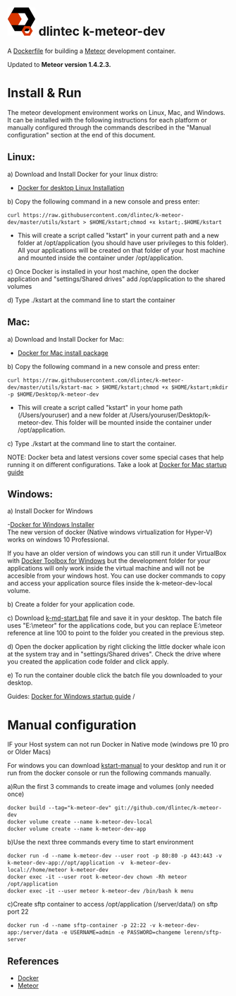 ![alt tag](https://github.com/dlintec/k-meteor-dev/raw/master/utils/dlintec1.png) dlintec k-meteor-dev
==========


A [Dockerfile](http://docs.docker.io/en/latest/reference/builder/) for building a [Meteor](http://www.meteor.com)
development container.

Updated to **Meteor version 1.4.2.3.**

Install & Run
=============

The meteor development environment works on Linux, Mac, and Windows. It can be installed with the following instructions for each platform or manually configured through the commands described in the "Manual configuration" section at the end of this document.


Linux:
--------------------

a) Download and Install Docker for your linux distro: 

- <a href="https://docs.docker.com/engine/installation/linux/" target="_blank">Docker for desktop Linux Installation</a>

b) Copy the following command in a new console and press enter: 

    curl https://raw.githubusercontent.com/dlintec/k-meteor-dev/master/utils/kstart > $HOME/kstart;chmod +x kstart;.$HOME/kstart
    
- This will create a script called "kstart" in your current path and a new folder at /opt/application (you should have user privileges to this folder). All your applications will be created on that folder of your host machine and mounted inside the container under /opt/application.

c) Once Docker is installed in your host machine, open the docker application and "settings/Shared drives" add /opt/application to the shared volumes

d) Type ./kstart at the command line to start the container

Mac:
-----------------

a) Download and Install Docker for Mac:

- <a href="https://download.docker.com/mac/stable/Docker.dmg" target="_blank">Docker for Mac install package</a>

b) Copy the following command in a new console and press enter:

    curl https://raw.githubusercontent.com/dlintec/k-meteor-dev/master/utils/kstart-mac > $HOME/kstart;chmod +x $HOME/kstart;mkdir -p $HOME/Desktop/k-meteor-dev

    
- This will create a script called "kstart" in your home path (/Users/youruser) and a new folder at /Users/youruser/Desktop/k-meteor-dev. This folder will be mounted inside the container under /opt/application.

c) Type ./kstart at the command line to start the container. 

NOTE: Docker beta and latest versions cover some special cases that help running it on different configurations. Take a look at  [Docker for Mac startup guide](https://docs.docker.com/docker-for-mac/)


Windows:
--------------------

a) Install Docker for Windows

-[Docker for Windows Installer](https://download.docker.com/win/stable/InstallDocker.msi)  
The new version of docker (Native windows virtualization for Hyper-V) works on windows 10 Professional. 

If you have an older version of windows you can still run it under VirtualBox with <a href="https://docs.docker.com/toolbox/toolbox_install_windows/" target="_blank">Docker Toolbox for Windows</a> but the development folder for your applications will only work  inside the virtual machine and will not be accesible from your windows host. You can use docker commands to copy and access your application source files inside the k-meteor-dev-local volume.

b) Create a folder for your application code. 

c) Download <a href="https://raw.githubusercontent.com/dlintec/k-meteor-dev/master/utils/k-md-start.bat" target="_blank">k-md-start.bat</a> file and save it in your desktop. The batch file uses "E:\meteor" for the applications code, but you can replace E:\meteor reference at line 100 to point to the folder you created in the previous step.

d) Open the docker application by right clicking the little docker whale icon at the system tray and in "settings/Shared drives". Check the drive where you created the application code folder and click apply.

e) To run the container double click the batch file you downloaded to your desktop. 



Guides: [Docker for Windows startup guide](https://docs.docker.com/docker-for-windows/) / 


Manual configuration
==================================================

IF your Host system can not run Docker in Native mode (windows pre 10 pro or Older Macs)

For windows you can download [kstart-manual](https://raw.githubusercontent.com/dlintec/k-meteor-dev/master/utils/kstart-manual) to your desktop and run it or run from the docker console or run the following commands manually.

    
a)Run the first 3 commands to create image and volumes (only needed once)

    docker build --tag="k-meteor-dev" git://github.com/dlintec/k-meteor-dev
    docker volume create --name k-meteor-dev-local
    docker volume create --name k-meteor-dev-app

b)Use the next three commands every time to start environment

    docker run -d --name k-meteor-dev --user root -p 80:80 -p 443:443 -v k-meteor-dev-app://opt/application -v  k-meteor-dev-local://home/meteor k-meteor-dev
    docker exec -it --user root k-meteor-dev chown -Rh meteor /opt/application
    docker exec -it --user meteor k-meteor-dev /bin/bash k menu
    
c)Create sftp container to access /opt/application (/server/data/) on sftp  port 22

    docker run -d --name sftp-container -p 22:22 -v k-meteor-dev-app:/server/data -e USERNAME=admin -e PASSWORD=changeme lerenn/sftp-server

References
----------

- [Docker](http://docker.io)
- [Meteor](http://meteor.com)
